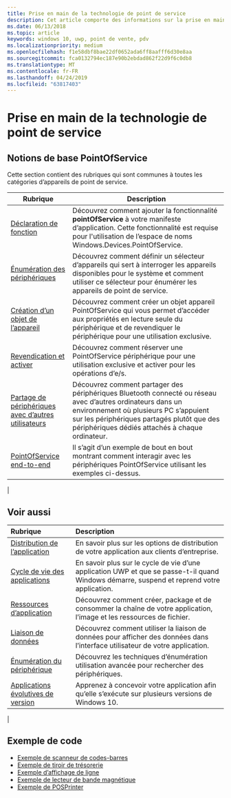 ```yaml
---
title: Prise en main de la technologie de point de service
description: Cet article comporte des informations sur la prise en main des API UWP PointOfService.
ms.date: 06/13/2018
ms.topic: article
keywords: windows 10, uwp, point de vente, pdv
ms.localizationpriority: medium
ms.openlocfilehash: f1e58dbf8bae22df0652ada6ff8aafff6d30e8aa
ms.sourcegitcommit: fca0132794ec187e90b2ebdad862f22d9f6c0db8
ms.translationtype: MT
ms.contentlocale: fr-FR
ms.lasthandoff: 04/24/2019
ms.locfileid: "63817403"
---
```

# <a name="getting-started-with-point-of-service"></a>Prise en main de la technologie de point de service

## <a name="pointofservice-basics"></a>Notions de base PointOfService

Cette section contient des rubriques qui sont communes à toutes les catégories d’appareils de point de service.

|Rubrique |Description |
|------|------------|
| [Déclaration de fonction](pos-basics-capability.md)      | Découvrez comment ajouter la fonctionnalité **pointOfService** à votre manifeste d’application.  Cette fonctionnalité est requise pour l'utilisation de l’espace de noms Windows.Devices.PointOfService.  |
| [Énumération des périphériques](pos-basics-enumerating.md)        | Découvrez comment définir un sélecteur d’appareils qui sert à interroger les appareils disponibles pour le système et comment utiliser ce sélecteur pour énumérer les appareils de point de service.  |
| [Création d’un objet de l’appareil](pos-basics-deviceobject.md)  | Découvrez comment créer un objet appareil PointOfService qui vous permet d’accéder aux propriétés en lecture seule du périphérique et de revendiquer le périphérique pour une utilisation exclusive. |
| [Revendication et activer ](pos-basics-claim.md)  | Découvrez comment réserver une PointOfService périphérique pour une utilisation exclusive et activer pour les opérations d’e/s.  |
| [Partage de périphériques avec d’autres utilisateurs](pos-basics-sharing.md) | Découvrez comment partager des périphériques Bluetooth connecté ou réseau avec d’autres ordinateurs dans un environnement où plusieurs PC s’appuient sur les périphériques partagés plutôt que des périphériques dédiés attachés à chaque ordinateur.
| [PointOfService end-to-end](pos-get-started.md)  | Il s’agit d’un exemple de bout en bout montrant comment interagir avec les périphériques PointOfService utilisant les exemples ci-dessus. |
|

## <a name="see-also"></a>Voir aussi

| Rubrique   | Description |
|:--------|:------------|
| [Distribution de l’application](../publish/distribute-lob-apps-to-enterprises.md) | En savoir plus sur les options de distribution de votre application aux clients d’entreprise. |
| [Cycle de vie des applications](../launch-resume/app-lifecycle.md) | En savoir plus sur le cycle de vie d’une application UWP et que se passe-t-il quand Windows démarre, suspend et reprend votre application. |
| [Ressources d’application](../app-resources/index.md) | Découvrez comment créer, package et de consommer la chaîne de votre application, l’image et les ressources de fichier. |
| [Liaison de données](../data-binding/index.md) | Découvrez comment utiliser la liaison de données pour afficher des données dans l’interface utilisateur de votre application. |
| [Énumération du périphérique](enumerate-devices.md) | Découvrez les techniques d’énumération utilisation avancée pour rechercher des périphériques.|
| [Applications évolutives de version](../debug-test-perf/version-adaptive-apps.md) | Apprenez à concevoir votre application afin qu’elle s’exécute sur plusieurs versions de Windows 10.|
|


## <a name="sample-code"></a>Exemple de code
+ [Exemple de scanneur de codes-barres](https://github.com/Microsoft/Windows-universal-samples/tree/master/Samples/BarcodeScanner)
+ [Exemple de tiroir de trésorerie]( https://github.com/Microsoft/Windows-universal-samples/tree/master/Samples/CashDrawer)
+ [Exemple d’affichage de ligne](https://github.com/Microsoft/Windows-universal-samples/tree/master/Samples/LineDisplay)
+ [Exemple de lecteur de bande magnétique](https://github.com/Microsoft/Windows-universal-samples/tree/master/Samples/MagneticStripeReader)
+ [Exemple de POSPrinter](https://github.com/Microsoft/Windows-universal-samples/tree/master/Samples/PosPrinter)

